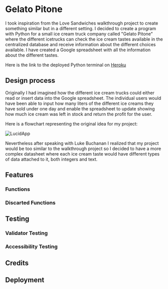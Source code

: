 # Gelato Pitone

I took inspiration from the Love Sandwiches walkthrough project to create something similar but in a different setting. I decided to create a program with Python for a small ice cream truck company called "Gelato Pitone" where the different icetrucks can check the ice cream tastes available in the centralized database and receive information about the different choices available. I have created a Google spreadsheet with all the information about the different tastes.

Here is the link to the deployed Python terminal on [Heroku](xxxxxx) 

## Design process

Originally I had imagined how the different ice cream trucks could either read or insert data into the Google spreadsheet. The individual users would have been able to input how many liters of the different ice creams they have sold under one day and enable the spreadsheet to update showing how much ice cream was left in stock and return the profit for the user.

Here is a flowchart representing the original idea for my project:

![LucidApp](XXXXXXX)

Nevertheless after speaking with Luke Buchanan I realized that my project would be too similar to the walkthrough project so I decided to have a more complex datasheet where each ice cream taste would have different types of data attached to it, both integers and text.

## Features

### Functions

### Discarted Functions

## Testing

### Validator Testing

### Accessibility Testing

## Credits

## Deployment
